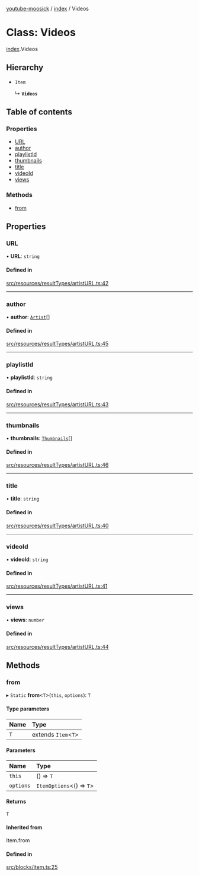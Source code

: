 [youtube-moosick](../README.md) / [index](../modules/index.md) / Videos

# Class: Videos

[index](../modules/index.md).Videos

## Hierarchy

- `Item`

  ↳ **`Videos`**

## Table of contents

### Properties

- [URL](index.Videos.md#url)
- [author](index.Videos.md#author)
- [playlistId](index.Videos.md#playlistid)
- [thumbnails](index.Videos.md#thumbnails)
- [title](index.Videos.md#title)
- [videoId](index.Videos.md#videoid)
- [views](index.Videos.md#views)

### Methods

- [from](index.Videos.md#from)

## Properties

### URL

• **URL**: `string`

#### Defined in

[src/resources/resultTypes/artistURL.ts:42](https://github.com/EvasiveXkiller/youtube-moosick/blob/a6f8007/src/resources/resultTypes/artistURL.ts#L42)

___

### author

• **author**: [`Artist`](index.Artist.md)[]

#### Defined in

[src/resources/resultTypes/artistURL.ts:45](https://github.com/EvasiveXkiller/youtube-moosick/blob/a6f8007/src/resources/resultTypes/artistURL.ts#L45)

___

### playlistId

• **playlistId**: `string`

#### Defined in

[src/resources/resultTypes/artistURL.ts:43](https://github.com/EvasiveXkiller/youtube-moosick/blob/a6f8007/src/resources/resultTypes/artistURL.ts#L43)

___

### thumbnails

• **thumbnails**: [`Thumbnails`](index.Thumbnails.md)[]

#### Defined in

[src/resources/resultTypes/artistURL.ts:46](https://github.com/EvasiveXkiller/youtube-moosick/blob/a6f8007/src/resources/resultTypes/artistURL.ts#L46)

___

### title

• **title**: `string`

#### Defined in

[src/resources/resultTypes/artistURL.ts:40](https://github.com/EvasiveXkiller/youtube-moosick/blob/a6f8007/src/resources/resultTypes/artistURL.ts#L40)

___

### videoId

• **videoId**: `string`

#### Defined in

[src/resources/resultTypes/artistURL.ts:41](https://github.com/EvasiveXkiller/youtube-moosick/blob/a6f8007/src/resources/resultTypes/artistURL.ts#L41)

___

### views

• **views**: `number`

#### Defined in

[src/resources/resultTypes/artistURL.ts:44](https://github.com/EvasiveXkiller/youtube-moosick/blob/a6f8007/src/resources/resultTypes/artistURL.ts#L44)

## Methods

### from

▸ `Static` **from**<`T`\>(`this`, `options`): `T`

#### Type parameters

| Name | Type |
| :------ | :------ |
| `T` | extends `Item`<`T`\> |

#### Parameters

| Name | Type |
| :------ | :------ |
| `this` | () => `T` |
| `options` | `ItemOptions`<() => `T`\> |

#### Returns

`T`

#### Inherited from

Item.from

#### Defined in

[src/blocks/item.ts:25](https://github.com/EvasiveXkiller/youtube-moosick/blob/a6f8007/src/blocks/item.ts#L25)
